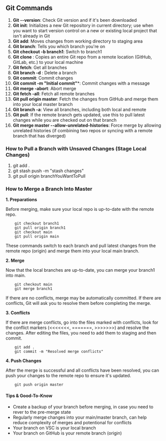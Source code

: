 ## Git Commands

1. **Git --version**: Check Git version and if it's been downloaded
2. **Git init**: Initializes a new Git repository in current directory; use when you want to start version control on a new or existing local project that isn't already in Git
3. **Git add**: Moves changes from working directory to staging area 
4. **Git branch**: Tells you which branch you're on
5. **Git checkout -b branch1**: Switch to branch1
6. **Git clone <repository-url>**: Copies an entire Git repo from a remote location (GitHub, GitLab, etc.) to your local machine  
7. **Git fetch**: Get all branches
8. **Git branch -d <branch1>**: Delete a branch 
9.  **Git commit**: Commit changes
10. **Git commit -m "Initial commit"***: Commit changes with a message 
11. **Git merge -abort**: Abort merge
12. **Git fetch -all**: Fetch all remote branches 
13. **Git pull origin master**: Fetch the changes from GitHub and merge them into your local master branch
14. **Git branch -a**: View all branches, including both local and remote
15. **Git pull**: If the remote branch gets updated, use this to pull latest changes while you are checked out on that branch
16. **Git merge master --allow-unrelated-histories**: Force merge by allowing unrelated histories (if combining two repos or syncing with a remote branch that has diverged)

### How to Pull a Branch with Unsaved Changes (Stage Local Changes)
1. git add .
2. git stash push -m "stash changes"
3. git pull origin branchYouWantToPull

### How to Merge a Branch Into Master 
**1. Preparations**

Before merging, make sure your local repo is up-to-date with the remote repo.

        git checkout branch1
        git pull origin branch1
        git checkout main
        git pull origin main 

These commands switch to each branch and pull latest changes from the remote repo (origin) and merge them into your local main branch.

**2. Merge** 

Now that the local branches are up-to-date, you can merge your branch1 into main.

        git checkout main
        git merge branch1 

If there are no conflicts, merge may be automatically committed. If there are conflicts, Git will ask you to resolve them before completing the merge.

**3. Conflicts**

If there are merge conflicts, go into the files marked with conflicts, look for the conflict markers (<<<<<<<, =======, >>>>>>>) and resolve the changes. After editing the files, you need to add them to staging and then commit.

        git add .
        git commit -m "Resolved merge conflicts" 

**4. Push Changes**

After the merge is successful and all conflicts have been resolved, you can push your changes to the remote repo to ensure it's updated. 
        
        git push origin master

#### Tips & Good-To-Know
- Create a backup of your branch before merging, in case you need to rever to the pre-merge state
- Regularly merge changes into your main/master branch, can help reduce complexity of merges and potentional for conflicts 
- Your branch on VSC is your local branch
- Your branch on GitHub is your remote branch (origin)